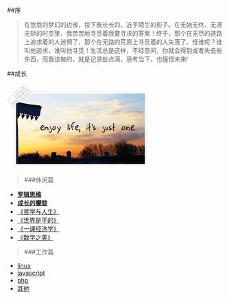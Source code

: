 ##序
>  在悠悠的梦幻的边缘，投下我长长的、近乎陌生的影子。在无始无终、无涯无际的时空里，我苦苦地寻觅着我要寻求的答案！终于，那个在无尽的道路上追求着的人迷惘了，那个在无路的荒原上寻觅着的人失落了。怪谁呢？谁叫他追求，谁叫他寻觅！生活总是这样，不经意间，你就会得到或者失去些东西，而我该做的，就是记录些点滴，思考当下，也憧憬未来!

##成长

![Enjoy_Life](./life/enjoy_life.png)

> ###休闲篇

- **[罗辑思维](./reading/luojisw.md)**
- **[成长的朦胧](./life/%E6%88%90%E9%95%BF.md)**
- [《哲学与人生》](./reading/%E5%93%B2%E5%AD%A6%E4%B8%8E%E4%BA%BA%E7%94%9F.md)
- [《世界是平的》](./reading/%E4%B8%96%E7%95%8C%E6%98%AF%E5%B9%B3%E7%9A%84.md)
- [《一课经济学》](./reading/economics-in-one-lesson.md)
- [《数学之美》](./reading/%E6%95%B0%E5%AD%A6%E4%B9%8B%E7%BE%8E.md)

> ###工作篇

- [linux](https://www.google.com/?q=linux )
- [javascript](https://www.google.com/?q=javascript)
- [php](https://www.google.com/?q=php)
- [其他](https://www.google.com/?q=computer)

